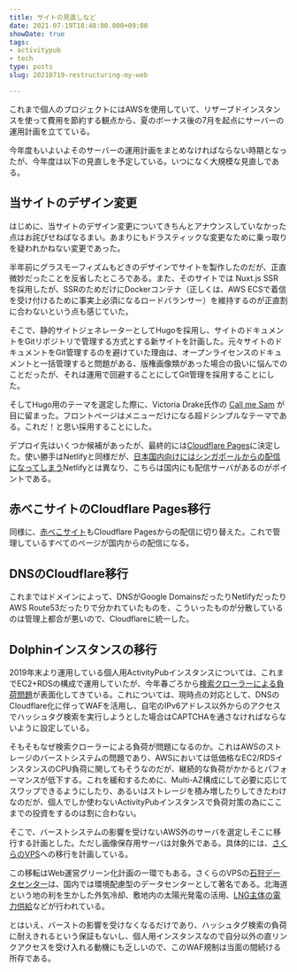 ```yaml
---
title: サイトの見直しなど
date: 2021-07-19T18:48:00.000+09:00
showDate: true
tags:
- activitypub
- tech
type: posts
slug: 20210719-restructuring-my-web

---
```

これまで個人のプロジェクトにはAWSを使用していて、リザーブドインスタンスを使って費用を節約する観点から、夏のボーナス後の7月を起点にサーバーの運用計画を立てている。

今年度もいよいよそのサーバーの運用計画をまとめなければならない時期となったが、今年度は以下の見直しを予定している。いつになく大規模な見直しである。

## 当サイトのデザイン変更

はじめに、当サイトのデザイン変更についてきちんとアナウンスしていなかった点はお詫びせねばなるまい。あまりにもドラスティックな変更なために乗っ取りを疑われかねない変更であった。

半年前にグラスモーフィズムもどきのデザインでサイトを製作したのだが、正直微妙だったことを反省したところである。また、そのサイトでは Nuxt.js SSR を採用したが、SSRのためだけにDockerコンテナ（正しくは、AWS ECSで着信を受け付けるために事実上必須になるロードバランサー）を維持するのが正直割に合わないという点も感じていた。

そこで、静的サイトジェネレーターとしてHugoを採用し、サイトのドキュメントをGitリポジトリで管理する方式とする新サイトを計画した。元々サイトのドキュメントをGit管理するのを避けていた理由は、オープンライセンスのドキュメントと一括管理すると問題がある、版権画像類があった場合の扱いに悩んでのことだったが、それは運用で回避することにしてGit管理を採用することにした。

そしてHugo用のテーマを選定した際に、Victoria Drake氏作の [Call me Sam](https://github.com/victoriadrake/hugo-theme-sam/) が目に留まった。フロントページはメニューだけになる超ドシンプルなテーマである。これだ！と思い採用することにした。

デプロイ先はいくつか候補があったが、最終的には[Cloudflare Pages](https://pages.cloudflare.com/)に決定した。使い勝手はNetlifyと同様だが、[日本国内向けにはシンガポールからの配信になってしまう](https://penguinone.kuropen.org/posts/210205_migrate_to_aws/)Netlifyとは異なり、こちらは国内にも配信サーバがあるのがポイントである。

## 赤べこサイトのCloudflare Pages移行

同様に、[赤べこサイト](https://akabe.co/)もCloudflare Pagesからの配信に切り替えた。これで管理しているすべてのページが国内からの配信になる。

## DNSのCloudflare移行

これまではドメインによって、DNSがGoogle DomainsだったりNetlifyだったりAWS Route53だったりで分かれていたものを、こういったものが分散しているのは管理上都合が悪いので、Cloudflareに統一した。

## Dolphinインスタンスの移行

2019年末より運用している個人用ActivityPubインスタンスについては、これまでEC2+RDSの構成で運用していたが、今年春ごろから[検索クローラーによる負荷問題](https://penguinone.kuropen.org/posts/20210613-investigation-dolphin-load/)が表面化してきている。これについては、現時点の対応として、DNSのCloudflare化に伴ってWAFを活用し、自宅のIPv6アドレス以外からのアクセスでハッシュタグ検索を実行しようとした場合はCAPTCHAを通さなければならないように設定している。

そもそもなぜ検索クローラーによる負荷が問題になるのか。これはAWSのストレージのバーストシステムの問題であり、AWSにおいては低価格なEC2/RDSインスタンスのCPU負荷に関してもそうなのだが、継続的な負荷がかかるとパフォーマンスが低下する。これを緩和するために、Multi-AZ構成にして必要に応じてスワップできるようにしたり、あるいはストレージを積み増したりしてきたわけなのだが、個人でしか使わないActivityPubインスタンスで負荷対策の為にここまでの投資をするのは割に合わない。

そこで、バーストシステムの影響を受けないAWS外のサーバを選定しそこに移行する計画とした。ただし画像保存用サーバは対象外である。具体的には、[さくらのVPS](https://vps.sakura.ad.jp/)への移行を計画している。

この移転はWeb運営グリーン化計画の一環でもある。さくらのVPSの[石狩データセンター](https://datacenter.sakura.ad.jp/location/ishikari/)は、国内では環境配慮型のデータセンターとして著名である。北海道という地の利を生かした外気冷却、敷地内の太陽光発電の活用、[LNG主体の電力供給](https://jp.techcrunch.com/2021/06/21/2021-06-21-sakura-internet-ishikari-detacenter-lng-power/)などが行われている。

とはいえ、バーストの影響を受けなくなるだけであり、ハッシュタグ検索の負荷に耐えきれるという保証もないし、個人用インスタンスなので自分以外の直リンクアクセスを受け入れる動機にも乏しいので、このWAF規制は当面の間続ける所存である。